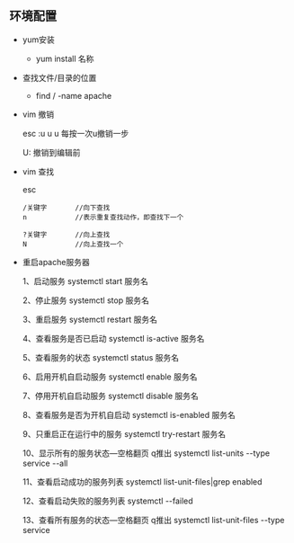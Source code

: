 ## 环境配置

* yum安装

  * yum install 名称
* 查找文件/目录的位置

  * find / -name apache  
* vim 撤销

    esc :u u u 每按一次u撤销一步

    U: 撤销到编辑前

* vim 查找

  esc

  ```
  /关键字       //向下查找
  n            //表示重复查找动作，即查找下一个
  
  ?关键字       //向上查找
  N            //向上查找一个
  ```

* 重启apache服务器

    1、启动服务
    systemctl start 服务名

    2、停止服务
    systemctl stop 服务名

    3、重启服务
    systemctl restart 服务名

    4、查看服务是否已启动
    systemctl is-active 服务名

    5、查看服务的状态
    systemctl status 服务名

    6、启用开机自启动服务
    systemctl enable 服务名

    7、停用开机自启动服务
    systemctl disable 服务名

    8、查看服务是否为开机自启动
    systemctl is-enabled 服务名

    9、只重启正在运行中的服务
    systemctl try-restart 服务名

    10、显示所有的服务状态—空格翻页 q推出
    systemctl list-units --type service --all

    11、查看启动成功的服务列表
    systemctl list-unit-files|grep enabled

    12、查看启动失败的服务列表
    systemctl --failed

    13、查看所有服务的状态—空格翻页 q推出
    systemctl list-unit-files --type service